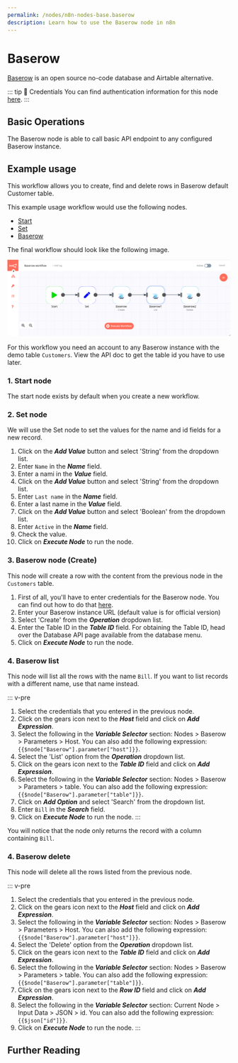 ```yaml
---
permalink: /nodes/n8n-nodes-base.baserow
description: Learn how to use the Baserow node in n8n
---
```


# Baserow

[Baserow](https://baserow.io/) is an open source no-code database and Airtable alternative.

::: tip 🔑 Credentials
You can find authentication information for this node [here](../../../credentials/Baserow/README.md).
:::

## Basic Operations

The Baserow node is able to call basic API endpoint to any configured Baserow
instance.

<Resource node="n8n-nodes-base.baserow" />

## Example usage

This workflow allows you to create, find and delete rows in Baserow default Customer table.

This example usage workflow would use the following nodes.

- [Start](../../core-nodes/Start/README.md)
- [Set](../../core-nodes/Set/README.md)
- [Baserow]()

The final workflow should look like the following image.

![A workflow with the Baserow node](./workflow.png)

For this workflow you need an account to any Baserow instance with 
the demo table `Customers`. View the API doc to get the table id you
have to use later.

### 1. Start node

The start node exists by default when you create a new workflow.

### 2. Set node

We will use the Set node to set the values for the name and id fields for a new record.

1. Click on the ***Add Value*** button and select 'String' from the dropdown list.
2. Enter `Name` in the ***Name*** field.
3. Enter a nami in the ***Value*** field.
4. Click on the ***Add Value*** button and select 'String' from the dropdown list.
5. Enter `Last name` in the ***Name*** field.
6. Enter a last name in the ***Value*** field.
7. Click on the ***Add Value*** button and select 'Boolean' from the dropdown list.
8. Enter `Active` in the ***Name*** field.
9. Check the value.
10. Click on ***Execute Node*** to run the node.

### 3. Baserow node (Create)

This node will create a row with the content from the previous node
in the `Customers` table.

1. First of all, you'll have to enter credentials for the Baserow node. You can find out how to do that [here](../../../credentials/Baserow/README.md).
2. Enter your Baserow instance URL (default value is for official version)
3. Select 'Create' from the ***Operation*** dropdown list.
4. Enter the Table ID in the ***Table ID*** field. For obtaining the Table ID, head over the Database API page available from the database menu.
5. Click on ***Execute Node*** to run the node.

### 4. Baserow list

This node will list all the rows with the name `Bill`. If you want to list records with a different name, use that name instead.

::: v-pre
1. Select the credentials that you entered in the previous node.
2. Click on the gears icon next to the ***Host*** field and click on ***Add Expression***.
3. Select the following in the ***Variable Selector*** section: Nodes > Baserow > Parameters > Host. You can also add the following expression: `{{$node["Baserow"].parameter["host"]}}`.
4. Select the 'List' option from the ***Operation*** dropdown list.
5. Click on the gears icon next to the ***Table ID*** field and click on ***Add Expression***.
6. Select the following in the ***Variable Selector*** section: Nodes > Baserow > Parameters > table. You can also add the following expression: `{{$node["Baserow"].parameter["table"]}}`.
1. Click on ***Add Option*** and select 'Search' from the dropdown list.
7.  Enter `Bill` in the ***Search*** field.
8.  Click on ***Execute Node*** to run the node.
:::

You will notice that the node only returns the record with a column containing `Bill`.

### 4. Baserow delete

This node will delete all the rows listed from the previous node.

::: v-pre
1. Select the credentials that you entered in the previous node.
2. Click on the gears icon next to the ***Host*** field and click on ***Add Expression***.
3. Select the following in the ***Variable Selector*** section: Nodes > Baserow > Parameters > Host. You can also add the following expression: `{{$node["Baserow"].parameter["host"]}}`.
4. Select the 'Delete' option from the ***Operation*** dropdown list.
5. Click on the gears icon next to the ***Table ID*** field and click on ***Add Expression***.
6. Select the following in the ***Variable Selector*** section: Nodes > Baserow > Parameters > table. You can also add the following expression: `{{$node["Baserow"].parameter["table"]}}`.
5. Click on the gears icon next to the ***Row ID*** field and click on ***Add Expression***.
6. Select the following in the ***Variable Selector*** section: Current Node > Input Data > JSON > id. You can also add the following expression: `{{$json["id"]}}`.
7.  Click on ***Execute Node*** to run the node.
:::

## Further Reading

<FurtherReadingBlog />